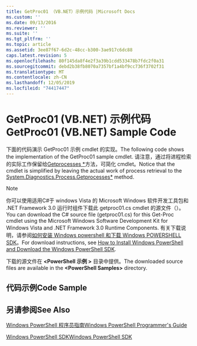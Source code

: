 ```yaml
---
title: GetProc01 （VB.NET）示例代码 |Microsoft Docs
ms.custom: ''
ms.date: 09/13/2016
ms.reviewer: ''
ms.suite: ''
ms.tgt_pltfrm: ''
ms.topic: article
ms.assetid: 3ee87f67-6d2c-48cc-b300-3ae917c6dc88
caps.latest.revision: 5
ms.openlocfilehash: 80f145da8f4e2f3a39b1cdd533478b7fdc2f0a31
ms.sourcegitcommit: debd2b38fb8070a7357bf1a4bf9cc736f3702f31
ms.translationtype: MT
ms.contentlocale: zh-CN
ms.lasthandoff: 12/05/2019
ms.locfileid: "74417447"
---
```

# <a name="getproc01-vbnet-sample-code"></a><span data-ttu-id="bf3fc-102">GetProc01 (VB.NET) 示例代码</span><span class="sxs-lookup"><span data-stu-id="bf3fc-102">GetProc01 (VB.NET) Sample Code</span></span>

<span data-ttu-id="bf3fc-103">下面的代码演示 GetProc01 示例 cmdlet 的实现。</span><span class="sxs-lookup"><span data-stu-id="bf3fc-103">The following code shows the implementation of the GetProc01 sample cmdlet.</span></span> <span data-ttu-id="bf3fc-104">请注意，通过将进程检索的实际工作保留给[Getprocesses \*](/dotnet/api/System.Diagnostics.Process.GetProcesses)方法，可简化 cmdlet。</span><span class="sxs-lookup"><span data-stu-id="bf3fc-104">Notice that the cmdlet is simplified by leaving the actual work of process retrieval to the [System.Diagnostics.Process.Getprocesses\*](/dotnet/api/System.Diagnostics.Process.GetProcesses) method.</span></span>

> [!NOTE]
> <span data-ttu-id="bf3fc-105">你可以使用适用C#于 windows Vista 的 Microsoft Windows 软件开发工具包和 .NET Framework 3.0 运行时组件下载此 getproc01.cs cmdlet 的源文件（）。</span><span class="sxs-lookup"><span data-stu-id="bf3fc-105">You can download the C# source file (getproc01.cs) for this Get-Proc cmdlet using the Microsoft Windows Software Development Kit for Windows Vista and .NET Framework 3.0 Runtime Components.</span></span> <span data-ttu-id="bf3fc-106">有关下载说明，请参阅[如何安装 Windows powershell 和下载 Windows POWERSHELL SDK](/powershell/scripting/developer/installing-the-windows-powershell-sdk)。</span><span class="sxs-lookup"><span data-stu-id="bf3fc-106">For download instructions, see [How to Install Windows PowerShell and Download the Windows PowerShell SDK](/powershell/scripting/developer/installing-the-windows-powershell-sdk).</span></span>
>
> <span data-ttu-id="bf3fc-107">下载的源文件在 **\<PowerShell 示例 >** 目录中提供。</span><span class="sxs-lookup"><span data-stu-id="bf3fc-107">The downloaded source files are available in the **\<PowerShell Samples>** directory.</span></span>

## <a name="code-sample"></a><span data-ttu-id="bf3fc-108">代码示例</span><span class="sxs-lookup"><span data-stu-id="bf3fc-108">Code Sample</span></span>

<!-- TODO!!!: review snippet reference  [!CODE [msh_samplesgetproc01#getproc01vball](msh_samplesgetproc01#getproc01vball)]  -->

## <a name="see-also"></a><span data-ttu-id="bf3fc-109">另请参阅</span><span class="sxs-lookup"><span data-stu-id="bf3fc-109">See Also</span></span>

[<span data-ttu-id="bf3fc-110">Windows PowerShell 程序员指南</span><span class="sxs-lookup"><span data-stu-id="bf3fc-110">Windows PowerShell Programmer's Guide</span></span>](./windows-powershell-programmer-s-guide.md)

[<span data-ttu-id="bf3fc-111">Windows PowerShell SDK</span><span class="sxs-lookup"><span data-stu-id="bf3fc-111">Windows PowerShell SDK</span></span>](../windows-powershell-reference.md)
